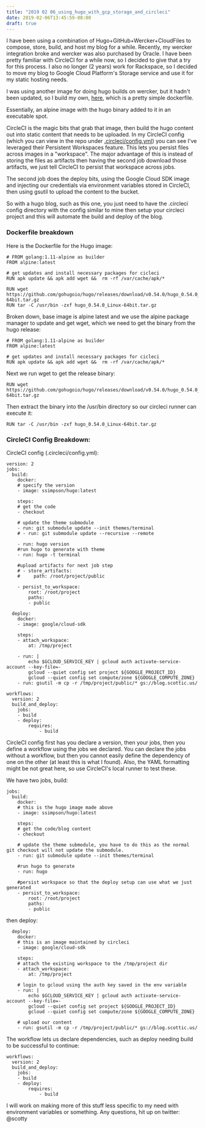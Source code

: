 ```yaml
---
title: "2019 02 06_using_hugo_with_gcp_storage_and_circleci"
date: 2019-02-06T13:45:59-08:00
draft: true
---
```


I have been using a combination of Hugo+GitHub+Wercker+CloudFiles to compose, store, build, and host my blog for a while.  Recently, my wercker integration broke and wercker was also purchased by Oracle.  I have been pretty familiar with CircleCI for a while now, so I decided to give that a try for this process.  I also no longer (2 years) work for Rackspace, so I decided to move my blog to Google Cloud Platform's Storage service and use it for my static hosting needs.  

I was using another image for doing hugo builds on wercker, but it hadn't been updated, so I build my own, [here](https://github.com/sasimpson/hugo), which is a pretty simple dockerfile.

Essentially, an alpine image with the hugo binary added to it in an executable spot.  

CircleCI is the magic bits that grab that image, then build the hugo content out into static content that needs to be uploaded.  In my CircleCI config (which you can view in the repo under [.circleci/config.yml](https://github.com/sasimpson/blog/blob/master/.circleci/config.yml)) you can see I've leveraged their Persistent Workspaces feature.  This lets you persist files across images in a "workspace".  The major advantage of this is instead of storing the files as artifacts then having the second job download those artifacts, we just tell CircleCI to persist that workspace across jobs.  

The second job does the deploy bits, using the Google Cloud SDK image and injecting our credentials via environment variables stored in CircleCI, then using gsutil to upload the content to the bucket.  

So with a hugo blog, such as this one, you just need to have the .circleci config directory with the config similar to mine then setup your circleci project and this will automate the build and deploy of the blog.  

### Dockerfile breakdown

Here is the Dockerfile for the Hugo image:

    # FROM golang:1.11-alpine as builder
    FROM alpine:latest

    # get updates and install necessary packages for cicleci
    RUN apk update && apk add wget &&  rm -rf /var/cache/apk/*

    RUN wget https://github.com/gohugoio/hugo/releases/download/v0.54.0/hugo_0.54.0_Linux-64bit.tar.gz
    RUN tar -C /usr/bin -zxf hugo_0.54.0_Linux-64bit.tar.gz

Broken down, base image is alpine latest and we use the alpine package manager to update and get wget, which we need to get the binary from the hugo release:

    # FROM golang:1.11-alpine as builder
    FROM alpine:latest

    # get updates and install necessary packages for cicleci
    RUN apk update && apk add wget &&  rm -rf /var/cache/apk/*

Next we run wget to get the release binary:

    RUN wget https://github.com/gohugoio/hugo/releases/download/v0.54.0/hugo_0.54.0_Linux-64bit.tar.gz

Then extract the binary into the /usr/bin directory so our circleci runner can execute it:

    RUN tar -C /usr/bin -zxf hugo_0.54.0_Linux-64bit.tar.gz

### CircleCI Config Breakdown:

CircleCI config (.circleci/config.yml):

    version: 2
    jobs:
      build:
        docker:
        # specify the version
        - image: ssimpson/hugo:latest

        steps:
        # get the code
        - checkout

        # update the theme submodule
        - run: git submodule update --init themes/terminal
        # - run: git submodule update --recursive --remote

        - run: hugo version
        #run hugo to generate with theme
        - run: hugo -t terminal

        #upload artifacts for next job step
        # - store_artifacts:
        #     path: /root/project/public

        - persist_to_workspace:
            root: /root/project
            paths:
            - public
    
      deploy:
        docker:
        - image: google/cloud-sdk
        
        steps:
        - attach_workspace:
            at: /tmp/project

        - run: | 
            echo $GCLOUD_SERVICE_KEY | gcloud auth activate-service-account --key-file=-
            gcloud --quiet config set project ${GOOGLE_PROJECT_ID}
            gcloud --quiet config set compute/zone ${GOOGLE_COMPUTE_ZONE}
        - run: gsutil -m cp -r /tmp/project/public/* gs://blog.scottic.us/

    workflows:
      version: 2
      build_and_deploy:
        jobs:
        - build
        - deploy:
            requires:
                - build

CircleCI config first has you declare a version, then your jobs, then you define a workflow using the jobs we declared.  You can declare the jobs without a workflow, but then you cannot easily define the dependency of one on the other (at least this is what I found).  Also, the YAML formatting might be not great here, so use CircleCI's local runner to test these.

We have two jobs, build:

    jobs:
      build:
        docker:
        # this is the hugo image made above
        - image: ssimpson/hugo:latest

        steps:
        # get the code/blog content
        - checkout

        # update the theme submodule, you have to do this as the normal git checkout will not update the submodule.
        - run: git submodule update --init themes/terminal

        #run hugo to generate
        - run: hugo

        #persist workspace so that the deploy setup can use what we just generated
        - persist_to_workspace:
            root: /root/project
            paths:
            - public
    
then deploy:

      deploy:
        docker:
        # this is an image maintained by circleci
        - image: google/cloud-sdk
        
        steps:
        # attach the existing workspace to the /tmp/project dir
        - attach_workspace:
            at: /tmp/project

        # login to gcloud using the auth key saved in the env variable
        - run: | 
            echo $GCLOUD_SERVICE_KEY | gcloud auth activate-service-account --key-file=-
            gcloud --quiet config set project ${GOOGLE_PROJECT_ID}
            gcloud --quiet config set compute/zone ${GOOGLE_COMPUTE_ZONE}

        # upload our content
        - run: gsutil -m cp -r /tmp/project/public/* gs://blog.scottic.us/

The workflow lets us declare dependencies, such as deploy needing build to be successful to continue:

    workflows:
      version: 2
      build_and_deploy:
        jobs:
        - build
        - deploy:
            requires:
                - build

I will work on making more of this stuff less specific to my need with environment variables or something.  Any questions, hit up on twitter: @scotty